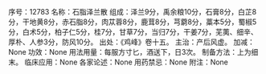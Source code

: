 序号：12783
名称：石脂泽兰散
组成：泽兰9分，禹余粮10分，石膏8分，白芷8分，干地黄8分，赤石脂8分，肉苁蓉8分，鹿茸8分，芎藭8分，藁本5分，蜀椒5分，白术5分，柏子仁5分，桂7分，甘草7分，当归7分，干姜7分，芜荑、细辛、厚朴、人参3分，防风10分。
出处：《鸡峰》卷十五。
主治：产后风虚。
加减：None
功效：None
用法用量：每服方寸匕，酒送下，日3次。
制备方法：上为细末。
临床应用：None
各家论述：None
用药禁忌：None
附注：None

